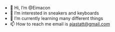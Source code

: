 - 👋 Hi, I’m @Eimacon
- 👀 I’m interested in sneakers and keyboards
- 🌱 I’m currently learning many different things
- 📫 How to reach me email is ajastatt@gmail.com

<!---
Eimacon/Eimacon is a ✨ special ✨ repository because its `README.md` (this file) appears on your GitHub profile.
You can click the Preview link to take a look at your changes.
--->
